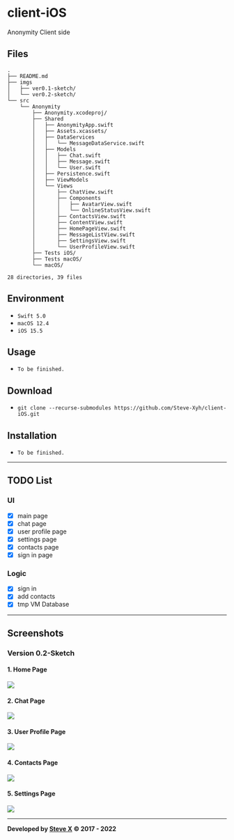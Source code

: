 # client-iOS  
Anonymity Client side


## Files  
```  
.
├── README.md
├── imgs
│   ├── ver0.1-sketch/
│   └── ver0.2-sketch/
└── src
    └── Anonymity
        ├── Anonymity.xcodeproj/
        ├── Shared
        │   ├── AnonymityApp.swift
        │   ├── Assets.xcassets/
        │   ├── DataServices
        │   │   └── MessageDataService.swift
        │   ├── Models
        │   │   ├── Chat.swift
        │   │   ├── Message.swift
        │   │   └── User.swift
        │   ├── Persistence.swift
        │   ├── ViewModels
        │   └── Views
        │       ├── ChatView.swift
        │       ├── Components
        │       │   ├── AvatarView.swift
        │       │   └── OnlineStatusView.swift
        │       ├── ContactsView.swift
        │       ├── ContentView.swift
        │       ├── HomePageView.swift
        │       ├── MessageListView.swift
        │       ├── SettingsView.swift
        │       └── UserProfileView.swift
        ├── Tests iOS/
        ├── Tests macOS/
        └── macOS/

28 directories, 39 files
```  

## Environment
- `Swift 5.0`
- `macOS 12.4`
- `iOS 15.5`

## Usage  
- `To be finished.`  


## Download  
- `git clone --recurse-submodules https://github.com/Steve-Xyh/client-iOS.git`  


## Installation  
- `To be finished.`  

---

## TODO List
### UI
- [x] main page
- [x] chat page
- [x] user profile page
- [x] settings page
- [x] contacts page
- [x] sign in page

### Logic
- [x] sign in
- [x] add contacts
- [x] tmp VM Database

---
## Screenshots
### Version 0.2-Sketch
#### 1. Home Page
![](./imgs/ver0.2-sketch/img_ver0.2_1.png)

#### 2. Chat Page
![](./imgs/ver0.2-sketch/img_ver0.2_2.png)

#### 3. User Profile Page
![](./imgs/ver0.2-sketch/img_ver0.2_3.png)

#### 4. Contacts Page
![](./imgs/ver0.2-sketch/img_ver0.2_4.png)

#### 5. Settings Page
![](./imgs/ver0.2-sketch/img_ver0.2_5.png)

---  
**Developed by [Steve X](https://github.com/Steve-Xyh/client-iOS) © 2017 - 2022**  
